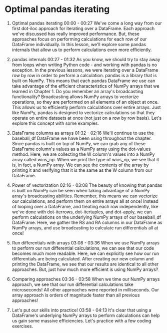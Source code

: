 # Optimal pandas iterating

1. Optimal pandas iterating
00:00 - 00:27
We've come a long way from our first dot-iloc approach for iterating over a DataFrame. Each approach we've discussed has really improved performance. But, these approaches focus on performing calculations for each row of our DataFrame individually. In this lesson, we'll explore some pandas internals that allow us to perform calculations even more efficiently.

2. pandas internals
00:27 - 01:32
As you know, we should try to stay away from loops when writing Python code - and working with pandas is no exception. In the previous lessons, we were iterating over a DataFrame row by row in order to perform a calculation. pandas is a library that is built on NumPy. This means that each pandas DataFrame we use can take advantage of the efficient characteristics of NumPy arrays that we learned in Chapter 1. Do you remember an array's broadcasting functionality? Broadcasting allows NumPy arrays to vectorize operations, so they are performed on all elements of an object at once. This allows us to efficiently perform calculations over entire arrays. Just like NumPy, pandas is designed to vectorize calculations so that they operate on entire datasets at once (not just on a row by row basis). Let's explore this concept with some examples.

3. DataFrame columns as arrays
01:32 - 02:16
We'll continue to use the baseball_df DataFrame we have been using throughout the chapter. Since pandas is built on top of NumPy, we can grab any of these DataFrame column's values as a NumPy array using the dot-values method. Here, we are collecting the W column's values into a NumPy array called wins_np. When we print the type of wins_np, we see that it is, in fact, a NumPy array. We can see the contents of the array by printing it and verifying that it is the same as the W column from our DataFrame.

4. Power of vectorization
02:16 - 03:08
The beauty of knowing that pandas is built on NumPy can be seen when taking advantage of a NumPy array's broadcasting abilities. Remember, this means we can vectorize our calculations, and perform them on entire arrays all at once! Instead of looping over a DataFrame, and treating each row independently, like we've done with dot-iterrows, dot-itertuples, and dot-apply, we can perform calculations on the underlying NumPy arrays of our baseball_df DataFrame. Here, we gather the RS and RA columns in our DataFrame as NumPy arrays, and use broadcasting to calculate run differentials all at once!

5. Run differentials with arrays
03:08 - 03:36
When we use NumPy arrays to perform our run differential calculations, we can see that our code becomes much more readable. Here, we can explicitly see how our run differentials are being calculated. After creating our new column and printing the DataFrame, we see that our results are identical to all other approaches. But, just how much more efficient is using NumPy arrays?

6. Comparing approaches
03:36 - 03:58
When we time our NumPy arrays approach, we see that our run differential calculations take microseconds! All other approaches were reported in milliseconds. Our array approach is orders of magnitude faster than all previous approaches!

7. Let's put our skills into practice!
03:58 - 04:13
It's clear that using a DataFrame's underlying NumPy arrays to perform calculations can help us gain some massive efficiencies. Let's practice with a few coding exercises.